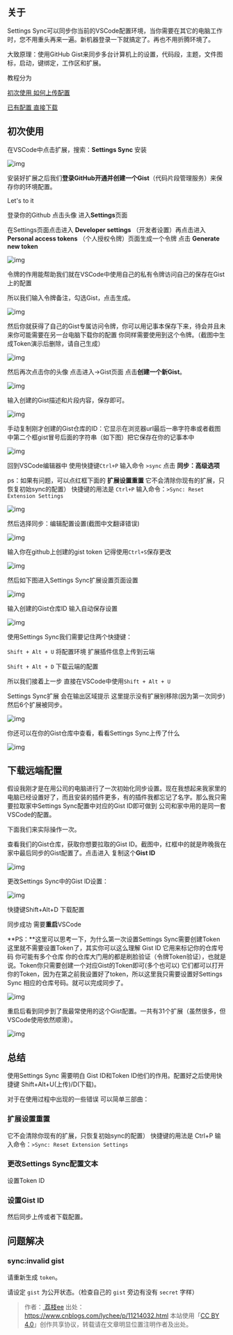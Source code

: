 ## 关于

Settings Sync可以同步你当前的VSCode配置环境，当你需要在其它的电脑工作时，您不用重头再来一遍。新机器登录一下就搞定了。再也不用折腾环境了。

大致原理：使用GitHub Gist来同步多台计算机上的设置，代码段，主题，文件图标，启动，键绑定，工作区和扩展。

教程分为

[初次使用 如何上传配置](#firsr-use)

[已有配置 直接下载](#dl-setting)

## <span id="first-use">初次使用</span>

在VSCode中点击扩展，搜索：**Settings Sync** 安装

![img](https://i.loli.net/2019/07/19/5d3134b5944bc72563.png)

安装好扩展之后我们**登录GitHub开通并创建一个Gist**（代码片段管理服务）来保存你的环境配置。

Let's to it

登录你的Github 点击头像 进入**Settings**页面

在Settings页面点击进入 **Developer settings** （开发者设置）再点击进入**Personal access tokens** （个人授权令牌）页面生成一个令牌 点击 **Generate new token**

![img](https://i.loli.net/2019/07/19/5d313635226a177061.png)

令牌的作用能帮助我们就在VSCode中使用自己的私有令牌访问自己的保存在Gist上的配置

所以我们输入令牌备注，勾选Gist，点击生成。

![img](https://i.loli.net/2019/07/19/5d3136a7d65f531129.png)

然后你就获得了自己的Gist专属访问令牌，你可以用记事本保存下来，待会并且未来你可能需要在另一台电脑下载你的配置 你同样需要使用到这个令牌。（截图中生成Token演示后删除，请自己生成）

![img](https://i.loli.net/2019/07/19/5d3136e320a0b54947.png)

然后再次点击你的头像 点击进入->Gist页面 点击**创建一个新Gist**。

![img](https://i.loli.net/2019/07/19/5d313c6642f9569479.png)

输入创建的Gist描述和片段内容，保存即可。

![img](https://i.loli.net/2019/07/19/5d313cce374fc30585.png)

手动复制刚才创建的Gist仓库的ID：它显示在浏览器url最后一串字符串或者截图中第二个框gist冒号后面的字符串（如下图）把它保存在你的记事本中

![img](https://i.loli.net/2019/07/19/5d313f7e3abf389075.png)

回到VSCode编辑器中 使用快捷键`Ctrl+P` 输入命令 `>sync` 点击 **同步：高级选项**

ps：如果有问题，可以点红框下面的 **扩展设置重置** 它不会清除你现有的扩展，只恢复初始sync的配置） 快捷键的用法是 `Ctrl+P` 输入命令：`>Sync: Reset Extension Settings`

![img](https://i.loli.net/2019/07/19/5d31605aab27054134.png)

然后选择同步：编辑配置设置(截图中文翻译错误)

![img](https://i.loli.net/2019/07/19/5d315cdb7819980414.png)

输入你在github上创建的gist token 记得使用`Ctrl+S`保存更改

![img](https://i.loli.net/2019/07/19/5d315ece167e887786.png)

然后如下图进入Settings Sync扩展设置页面设置

![img](https://i.loli.net/2019/07/19/5d315f97cf8e430756.png)

输入创建的Gist仓库ID 输入自动保存设置

![img](https://i.loli.net/2019/07/19/5d315fba63ab391573.png)

使用Settings Sync我们需要记住两个快捷键：

`Shift + Alt + U` 将配置环境 扩展插件信息上传到云端

`Shift + Alt + D` 下载云端的配置

所以我们接着上一步 直接在VSCode中使用`Shift + Alt + U`

Settings Sync扩展 会在输出区域提示 这里提示没有扩展别移除(因为第一次同步) 然后6个扩展被同步。

![img](https://i.loli.net/2019/07/19/5d3163c28b65065192.png)

你还可以在你的Gist仓库中查看，看看Settings Sync上传了什么

![img](https://i.loli.net/2019/07/19/5d3165a022f2664570.png)

## <span id="dl-setting">下载远端配置</span>

假设我刚才是在用公司的电脑进行了一次初始化同步设置。现在我想起来我家里的电脑已经设置好了，而且安装的插件更多，有的插件我都忘记了名字。那么我只需要拉取家中Settings Sync配置中对应的Gist ID即可做到 公司和家中用的是同一套VSCode的配置。

下面我们来实际操作一次。

查看我们的Gist仓库，获取你想要拉取的Gist ID。截图中，红框中的就是昨晚我在家中最后同步的Gist配置了。点击进入 复制这个**Gist ID**

![img](https://i.loli.net/2019/07/19/5d316c8b89d7090825.png)

更改Settings Sync中的Gist ID设置：

![img](https://i.loli.net/2019/07/19/5d316d4bc6b4342060.png)

快捷键Shift+Alt+D 下载配置

同步成功 需要**重启**VSCode

**PS：**这里可以思考一下，为什么第一次设置Settings Sync需要创建Token 这里就不需要设置Token了，其实你可以这么理解 Gist ID 它用来标记你的仓库号码 你可能有多个仓库 你的仓库大门用的都是刷脸验证（令牌Token验证），也就是说。Token你只需要创建一个对应Gist的Token即可(多个也可以) 它们都可以打开你的Token，因为在第之前我设置好了token，所以这里我只需要设置好Settings Sync 相应的仓库号码。就可以完成同步了。

![img](https://i.loli.net/2019/07/19/5d31701942dd188208.png)

重启后看到同步到了我最常使用的这个Gist配置。一共有31个扩展（虽然很多，但VSCode使用依然顺滑）。

![img](https://i.loli.net/2019/07/19/5d317084b606f58576.png)

## 总结

使用Settings Sync 需要明白 Gist ID和Token ID他们的作用。配置好之后使用快捷键 Shift+Alt+U(上传)/D(下载)。

对于在使用过程中出现的一些错误 可以简单三部曲：

### 扩展设置重置

它不会清除你现有的扩展，只恢复初始sync的配置） 快捷键的用法是 Ctrl+P 输入命令：`>Sync: Reset Extension Settings`

### 更改Settings Sync配置文本

设置Token ID

### 设置Gist ID

然后同步上传或者下载配置。

## 问题解决

### sync:invalid gist

请重新生成 `token`。

请设定 `gist` 为公开状态。（检查自己的 `gist` 旁边有没有 `secret` 字样）

> 作者：[ 荔枝ee](https://www.cnblogs.com/lychee)
> 出处：https://www.cnblogs.com/lychee/p/11214032.html
> 本站使用「[CC BY 4.0](https://creativecommons.org/licenses/by/4.0)」创作共享协议，转载请在文章明显位置注明作者及出处。
